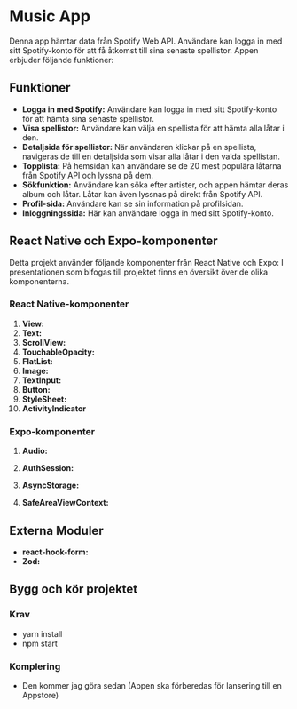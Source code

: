 # Music App

Denna app hämtar data från Spotify Web API. Användare kan logga in med sitt Spotify-konto för att få åtkomst till sina senaste spellistor. Appen erbjuder följande funktioner:

## Funktioner

- **Logga in med Spotify:** Användare kan logga in med sitt Spotify-konto för att hämta sina senaste spellistor.
- **Visa spellistor:** Användare kan välja en spellista för att hämta alla låtar i den.
- **Detaljsida för spellistor:** När användaren klickar på en spellista, navigeras de till en detaljsida som visar alla låtar i den valda spellistan.
- **Topplista:** På hemsidan kan användare se de 20 mest populära låtarna från Spotify API och lyssna på dem.
- **Sökfunktion:** Användare kan söka efter artister, och appen hämtar deras album och låtar. Låtar kan även lyssnas på direkt från Spotify API.
- **Profil-sida:** Användare kan se sin information på profilsidan.
- **Inloggningssida:** Här kan användare logga in med sitt Spotify-konto.

## React Native och Expo-komponenter

Detta projekt använder följande komponenter från React Native och Expo:
I presentationen som bifogas till projektet finns en översikt över de olika komponenterna.

### React Native-komponenter

1. **View:**
2. **Text:**
3. **ScrollView:**
4. **TouchableOpacity:**
5. **FlatList:**
6. **Image:**
7. **TextInput:**
8. **Button:**
9. **StyleSheet:**
10. **ActivityIndicator**

### Expo-komponenter

1. **Audio:**

2. **AuthSession:**

3. **AsyncStorage:**

4. **SafeAreaViewContext:**

## Externa Moduler

- **react-hook-form:**
- **Zod:**

## Bygg och kör projektet

### Krav

- yarn install
- npm start

### Komplering

- Den kommer jag göra sedan (Appen ska förberedas för lansering till en Appstore)

